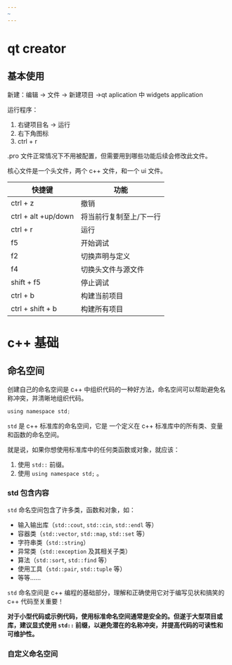 ```yaml
---
~
---
```

# qt creator

## 基本使用

新建：编辑 -> 文件 -> 新建项目 ->qt aplication 中 widgets application

运行程序：

1. 右键项目名 -> 运行
2. 右下角图标
3. ctrl + r

.pro 文件正常情况下不用被配置，但需要用到哪些功能后续会修改此文件。

核心文件是一个头文件，两个 c++ 文件，和一个 ui 文件。

| 快捷键                 | 功能           |
| ------------------- | ------------ |
| ctrl + z            | 撤销           |
| ctrl + alt +up/down | 将当前行复制至上/下一行 |
| ctrl + r            | 运行           |
| f5                  | 开始调试         |
| f2                  | 切换声明与定义      |
| f4                  | 切换头文件与源文件    |
| shift + f5          | 停止调试         |
| ctrl + b            | 构建当前项目       |
| ctrl + shift + b    | 构建所有项目       |

# c++ 基础

## 命名空间

创建自己的命名空间是 c++ 中组织代码的一种好方法，命名空间可以帮助避免名称冲突，并清晰地组织代码。

```c
using namespace std;
```

`std` 是 c++ 标准库的命名空间，它是 一个定义在 c++ 标准库中的所有类、变量和函数的命名空间。

就是说，如果你想使用标准库中的任何类函数或对象，就应该：

1. 使用 `std::` 前缀。
2. 使用 `using namespace std;` 。

### std 包含内容

`std` 命名空间包含了许多类，函数和对象，如：

- 输入输出库（`std::cout`, `std::cin`, `std::endl` 等）
- 容器类（`std::vector`, `std::map`, `std::set` 等）
- 字符串类（`std::string`）
- 异常类（`std::exception` 及其相关子类）
- 算法（`std::sort`, `std::find` 等）
- 使用工具（`std::pair`, `std::tuple` 等）
- 等等……

`std` 命名空间是 c++ 编程的基础部分，理解和正确使用它对于编写见状和搞笑的 c++ 代码至关重要！

**对于小型代码或示例代码，使用标准命名空间通常是安全的。但遂于大型项目或库，建议显式使用 `std::` 前缀，以避免潜在的名称冲突，并提高代码的可读性和可维护性。**

### 自定义命名空间

